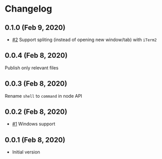 # Changelog

## 0.1.0 (Feb 9, 2020)

- [#2](https://github.com/ranyitz/newshell/pull/2) Support spliting (instead of opening new window/tab) with `iTerm2`

## 0.0.4 (Feb 8, 2020)

Publish only relevant files

## 0.0.3 (Feb 8, 2020)

Rename `shell` to `command` in node API

## 0.0.2 (Feb 8, 2020)

- [#1](https://github.com/ranyitz/newshell/pull/1) Windows support

## 0.0.1 (Feb 8, 2020)

- Initial version
